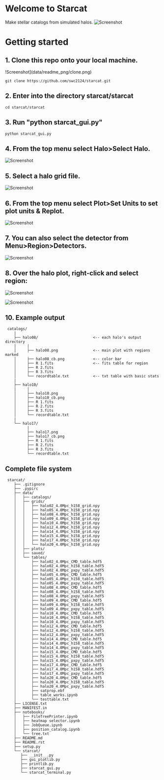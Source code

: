 # Welcome to Starcat
Make stellar catalogs from simulated halos.
![Screenshot](data/readme_png/main.png)
 
# Getting started
## 1. Clone this repo onto your local machine.
!Screenshot](data/readme_png/clone.png)
        
        
    git clone https://github.com/swc2124/starcat.git

## 2. Enter into the directory starcat/starcat
    
    cd starcat/starcat

## 3. Run "python starcat_gui.py"
    
    python starcat_gui.py

## 4. From the top menu select Halo>Select Halo.
![Screenshot](data/readme_png/halomenu.png)

## 5. Select a halo grid file.
![Screenshot](data/readme_png/selecthalo.png)

## 6. From the top menu select Plot>Set Units to set plot units & Replot.
![Screenshot](data/readme_png/selectunits.png)

## 7. You can also select the detector from Menu>Region>Detectors.
![Screenshot](data/readme_png/detector.png)

## 8. Over the halo plot, right-click and select region:
![Screenshot](data/readme_png/selectregion.png)

![Screenshot](data/readme_png/makecats.png)

## 10. Example output
     
     catalogs/
        |
        ├── halo08/                         <-- each halo's output directory
        |     |
        │     ├── halo08.png                <-- main plot with regions marked
        │     ├── halo08_cb.png             <-- color bar
        │     ├── R 1.fits                  <-- fits table for region
        │     ├── R 2.fits
        │     ├── R 3.fits
        │     └── recordtable.txt           <-- txt table with basic stats
        |
        ├── halo10/
        |     |
        │     ├── halo10.png
        │     ├── halo10_cb.png
        │     ├── R 1.fits
        │     ├── R 2.fits
        │     ├── R 3.fits
        │     └── recordtable.txt
        |
        └── halo17/
              |
              ├── halo17.png
              ├── halo17_cb.png
              ├── R 1.fits
              ├── R 2.fits
              ├── R 3.fits
              └── recordtable.txt


## Complete file system
    
     starcat/
        ├── .gitignore
        ├── .pypirc
        ├── data/
        │   ├── catalogs/
        │   ├── grids/
        │   │   ├── halo02_4.0Mpc_h158_grid.npy
        │   │   ├── halo05_4.0Mpc_h158_grid.npy
        │   │   ├── halo08_4.0Mpc_h158_grid.npy
        │   │   ├── halo09_4.0Mpc_h158_grid.npy
        │   │   ├── halo10_4.0Mpc_h158_grid.npy
        │   │   ├── halo12_4.0Mpc_h158_grid.npy
        │   │   ├── halo14_4.0Mpc_h158_grid.npy
        │   │   ├── halo15_4.0Mpc_h158_grid.npy
        │   │   ├── halo17_4.0Mpc_h158_grid.npy
        │   │   └── halo20_4.0Mpc_h158_grid.npy
        │   ├── plots/
        │   ├── saved/
        │   └── tables/
        │       ├── halo02_4.0Mpc_CMD_table.hdf5
        │       ├── halo02_4.0Mpc_h158_table.hdf5
        │       ├── halo02_4.0Mpc_pxpy_table.hdf5
        │       ├── halo05_4.0Mpc_CMD_table.hdf5
        │       ├── halo05_4.0Mpc_h158_table.hdf5
        │       ├── halo05_4.0Mpc_pxpy_table.hdf5
        │       ├── halo08_4.0Mpc_CMD_table.hdf5
        │       ├── halo08_4.0Mpc_h158_table.hdf5
        │       ├── halo08_4.0Mpc_pxpy_table.hdf5
        │       ├── halo09_4.0Mpc_CMD_table.hdf5
        │       ├── halo09_4.0Mpc_h158_table.hdf5
        │       ├── halo09_4.0Mpc_pxpy_table.hdf5
        │       ├── halo10_4.0Mpc_CMD_table.hdf5
        │       ├── halo10_4.0Mpc_h158_table.hdf5
        │       ├── halo10_4.0Mpc_pxpy_table.hdf5
        │       ├── halo12_4.0Mpc_CMD_table.hdf5
        │       ├── halo12_4.0Mpc_h158_table.hdf5
        │       ├── halo12_4.0Mpc_pxpy_table.hdf5
        │       ├── halo14_4.0Mpc_CMD_table.hdf5
        │       ├── halo14_4.0Mpc_h158_table.hdf5
        │       ├── halo14_4.0Mpc_pxpy_table.hdf5
        │       ├── halo15_4.0Mpc_CMD_table.hdf5
        │       ├── halo15_4.0Mpc_h158_table.hdf5
        │       ├── halo15_4.0Mpc_pxpy_table.hdf5
        │       ├── halo17_4.0Mpc_CMD_table.hdf5
        │       ├── halo17_4.0Mpc_h158_table.hdf5
        │       ├── halo17_4.0Mpc_pxpy_table.hdf5
        │       ├── halo20_4.0Mpc_CMD_table.hdf5
        │       ├── halo20_4.0Mpc_h158_table.hdf5
        │       ├── halo20_4.0Mpc_pxpy_table.hdf5
        │       ├── satprop.ebf
        │       ├── table_works.ipynb
        │       └── testtable.txt
        ├── LICENSE.txt
        ├── MANIFEST.in
        ├── notebooks/
        │   ├── FileTreePrinter.ipynb
        │   ├── heatmap selector.ipynb
        │   ├── JobQueue.ipynb
        │   ├── position_catalog.ipynb
        │   └── tree.txt
        ├── README.md
        ├── README.rst
        ├── setup.py
        └── starcat/
           ├── __init__.py
           ├── gui_plotlib.py
           ├── printlib.py
           ├── starcat_gui.py
           └── starcat_terminal.py
